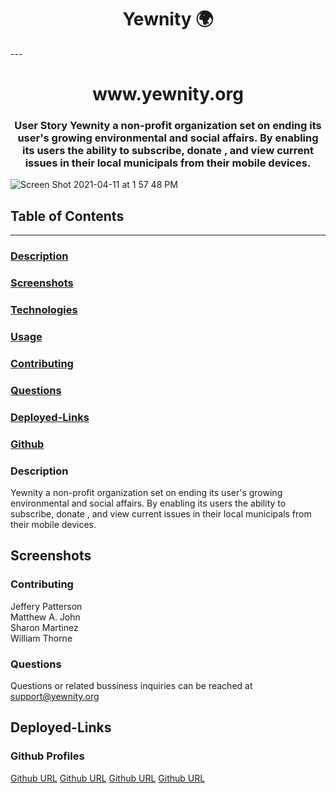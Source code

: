 <h1 align ="center">Yewnity 🌍</h1>
---

<h1 align ="center">www.yewnity.org</h1>

<h3 align ="center">User Story
Yewnity a non-profit organization set on ending its user's growing environmental and social affairs. By enabling its users the ability to subscribe, donate , and view current issues in their local municipals from their mobile devices.

</h3>




![Screen Shot 2021-04-11 at 1 57 48 PM](https://user-images.githubusercontent.com/77504986/114321155-20d98980-9ace-11eb-9aba-9268e065877d.png)





## Table of Contents
---

### [Description](#description)

### [Screenshots](#screenshots)

### [Technologies](#technologies)

### [Usage](#usage)

### [Contributing](#contributing)

### [Questions](#questions)

### [Deployed-Links](#Deployed-Links)

### [Github](#github)



### <a name="Description"></a>Description
Yewnity a non-profit organization set on ending its user's growing environmental and social affairs. By enabling its users the ability to subscribe, donate , and view current issues in their local municipals from their mobile devices.


## Screenshots



### <a name="Contributing"></a>Contributing
Jeffery Patterson
<br>
Matthew A. John
<br>
Sharon Martinez
<br>
William Thorne

### <a name="Questions"></a>Questions
Questions or related bussiness inquiries can be reached at support@yewnity.org

## Deployed-Links


### <a name="Github"></a>Github Profiles
[Github URL](https://github.com/jpatterson933)
[Github URL](https://github.com/MattJ900)
[Github URL](https://github.com/Sharon1106)
[Github URL](https://github.com/IdFightGandhi)
